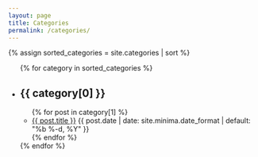 ```yaml
---
layout: page
title: Categories
permalink: /categories/
---
```


{% assign sorted_categories = site.categories | sort %}
<ul>
  {% for category in sorted_categories %}
  <li id="{{ category[0] | slugify }}">
    <h2>{{ category[0] }}</h2>
    <ul>
      {% for post in category[1] %}
      <li><a href="{{ post.url }}">{{ post.title }}</a>  {{ post.date | date: site.minima.date_format | default: "%b %-d, %Y" }}</li>
      {% endfor %}
    </ul>
  </li>
  {% endfor %}
</ul>
